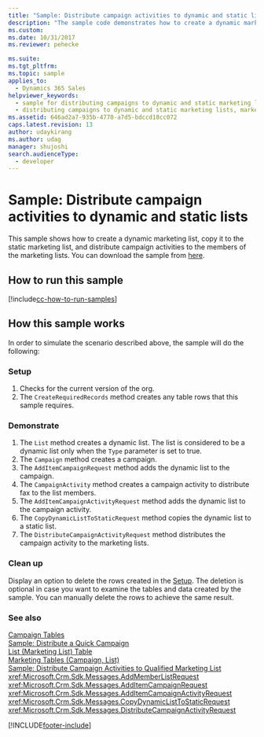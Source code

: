 ```yaml
---
title: "Sample: Distribute campaign activities to dynamic and static lists (Dynamics 365 Sales)"
description: "The sample code demonstrates how to create a dynamic marketing list, copy it to the static marketing list, and distribute campaign activities to the members of the marketing lists."
ms.custom: 
ms.date: 10/31/2017
ms.reviewer: pehecke

ms.suite: 
ms.tgt_pltfrm: 
ms.topic: sample
applies_to: 
  - Dynamics 365 Sales
helpviewer_keywords: 
  - sample for distributing campaigns to dynamic and static marketing lists
  - distributing campaigns to dynamic and static marketing lists, marketing entities sample
ms.assetid: 646ad2a7-935b-4770-a7d5-bdccd18cc072
caps.latest.revision: 13
author: udaykirang
ms.author: udag
manager: shujoshi
search.audienceType: 
  - developer
---
```

# Sample: Distribute campaign activities to dynamic and static lists

This sample shows how to create a dynamic marketing list, copy it to the static marketing list, and distribute campaign activities to the members of the marketing lists. You can download the sample from [here](https://github.com/microsoft/Dynamics365-Apps-Samples/tree/master/marketing/DistributeCampaignActivitiesToLists).

## How to run this sample

[!include[cc-how-to-run-samples](../../includes/cc-how-to-run-samples.md)]

## How this sample works

In order to simulate the scenario described above, the sample will do the following:

### Setup

1. Checks for the current version of the org. 
2. The `CreateRequiredRecords` method creates any table rows that this sample requires.

### Demonstrate

1. The `List` method creates a dynamic list. The list is considered to be a dynamic list only when the `Type` parameter is set to true. 
2. The `Campaign` method creates a campaign. 
3. The `AddItemCampaignRequest` method adds the dynamic list to the campaign.
4. The `CampaignActivity` method creates a campaign activity to distribute fax to the list members.
5. The `AddItemCampaignActivityRequest` method adds the dynamic list to the campaign activity.
6. The `CopyDynamicListToStaticRequest` method copies the dynamic list to a static list.
7. The `DistributeCampaignActivityRequest` method distributes the campaign activity to the marketing lists.

### Clean up

Display an option to delete the rows created in the [Setup](#setup). The deletion is optional in case you want to examine the tables and data created by the sample. You can manually delete the rows to achieve the same result.
  
### See also  
 [Campaign Tables](campaign-entities.md)   
 [Sample: Distribute a Quick Campaign](sample-distribute-a-quick-campaign.md)   
 [List (Marketing List) Table](list-marketing-list-entity.md)  
 [Marketing Tables (Campaign, List)](marketing-entities-campaign-list.md)   
 [Sample: Distribute Campaign Activities to Qualified Marketing List](sample-distribute-campaign-activities-qualified-marketing-list.md)   
 <xref:Microsoft.Crm.Sdk.Messages.AddMemberListRequest>   
 <xref:Microsoft.Crm.Sdk.Messages.AddItemCampaignRequest>   
 <xref:Microsoft.Crm.Sdk.Messages.AddItemCampaignActivityRequest>   
 <xref:Microsoft.Crm.Sdk.Messages.CopyDynamicListToStaticRequest>   
 <xref:Microsoft.Crm.Sdk.Messages.DistributeCampaignActivityRequest>


[!INCLUDE[footer-include](../../includes/footer-banner.md)]
